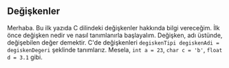 ## Değişkenler

Merhaba. Bu ilk yazıda C dilindeki değişkenler hakkında bilgi vereceğim. İlk önce değişken nedir ve nasıl tanımlanırla başlayalım. Değişken, adı üstünde, değişebilen değer demektir. C'de değişkenleri `degiskenTipi degiskenAdi = degiskenDegeri` şeklinde tanımlarız. Mesela, `int a = 23`, `char c = 'b'`, `float d = 3.1` gibi.
